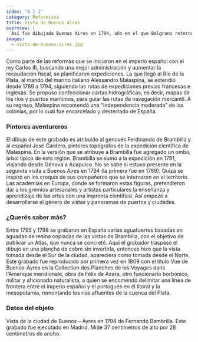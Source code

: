 ```yaml
---
index: "0 1 1"
category: Reformista
title: Vista de Buenos Aires
overview: |
  Así fue dibujada Buenos Aires en 1794, año en el que Belgrano retornó de España a esa ciudad, donde había nacido. La vista es la primera que se conoce tomada desde el interior del territorio, en el sudeste, y no desde el Río de la Plata. Se atribuye a Fernando Brambilla, miembro de una expedición científica enviada por la monarquía española a poco de creado el Virreinato.
images:
  - vista-de-buenos-aires.jpg
---
```


Como parte de las reformas que se iniciaron en el imperio español con el rey Carlos III,  buscando una mejor administración y aumentar la recaudación fiscal, se planificaron expediciones. La que llegó al Río de la Plata, al mando del marino italiano Alessandro Malaspina, se extendió desde 1789 a 1794, siguiendo las rutas de expediciones previas francesas e inglesas. Se propuso confeccionar cartas hidrográficas, es decir, mapas de los ríos y puertos marítimos, para guiar las rutas de navegación mercantil. A su regreso, Malaspina recomendó una “independencia moderada” de las colonias, por lo cual fue encarcelado y desterrado de España.

### Pintores aventureros
El dibujo de este grabado es atribuido al genovés Ferdinando de Brambilla y al español José Cardero, pintores topógrafos de la expedición científica de Malaspina. En la versión que se atribuye a Brambilla fue agregado un ombú, árbol típico de esta región. Brambilla se sumó a la expedición en 1791, viajando desde Génova a Acapulco. No se sabe si estuvo presente en la segunda visita a Buenos Aires en 1794 (la primera fue en 1789). Quizá se inspiró en los croquis de sus compañeros que se internaron en el territorio. Las academias en Europa, donde se formaron estas figuras, pretendieron dar a los gremios artesanales y artistas particulares la enseñanza y aprendizaje de las artes con una impronta científica. Así empezó a desarrollarse el género de vistas y panoramas de puertos y ciudades.

### ¿Querés saber más?
Entre 1795 y 1798 se grabaron en España varias aguafuertes basadas en aguadas de resina copiadas de las vistas de Brambilla, con el objetivo de publicar un Atlas, que nunca se concretó. Aquí el grabador traspasó el dibujo en una plancha de cobre sin invertirla, entonces hizo que la vista tomada desde el Sur de la ciudad, apareciera como tomada desde el Norte. Este grabado fue reproducido por primera vez en 1809 con el título Vue de Buenos-Ayres en la Collection des Planches de los Voyages dans l'Amerique meridionale, obra de Félix de Azara, otro funcionario borbónico, militar y aficionado naturalista, a quien se encomendó delimitar una línea de frontera entre el imperio español y el portugués en el litoral y la mesopotamia, remontando los ríos afluentes de la cuenca del Plata.

### Datos del objeto
Vista de la ciudad de Buenos – Ayres en 1794 de Fernando Bambrilla. Este grabado fue ejecutado en Madrid. Mide 37 centímetros de alto por 28 centímetros de ancho.

